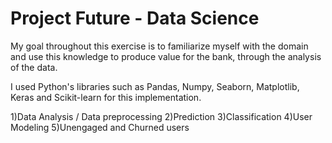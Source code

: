 # Project Future - Data Science

My goal throughout this exercise is to
familiarize myself with the domain and use this knowledge to produce value for the bank,
through the analysis of the data.

I used Python's libraries such as Pandas, Numpy, Seaborn, Matplotlib, Keras and Scikit-learn for this implementation. 

1)Data Analysis / Data preprocessing
2)Prediction
3)Classification
4)User Modeling
5)Unengaged and Churned users
